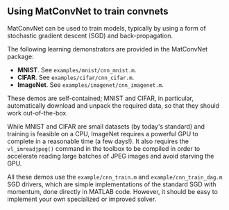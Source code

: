 ## Using MatConvNet to train convnets

MatConvNet can be used to train models, typically by using a form of
stochastic gradient descent (SGD) and back-propagation.

The following learning demonstrators are provided in the MatConvNet
package:

- **MNIST**. See `examples/mnist/cnn_mnist.m`.
- **CIFAR**. See `examples/cifar/cnn_cifar.m`.
- **ImageNet**. See `examples/imagenet/cnn_imagenet.m`.

These demos are self-contained; MNIST and CIFAR, in particular,
automatically download and unpack the required data, so that they
should work out-of-the-box.

While MNIST and CIFAR are small datasets (by today's standard) and
training is feasible on a CPU, ImageNet requires a powerful GPU to
complete in a reasonable time (a few days!). It also requires the
`vl_imreadjpeg()` command in the toolbox to be compiled in order to
accelerate reading large batches of JPEG images and avoid starving the
GPU.

All these demos use the `example/cnn_train.m` and
`example/cnn_train_dag.m` SGD drivers, which are simple
implementations of the standard SGD with momentum, done directly in
MATLAB code. However, it should be easy to implement your own
specialized or improved solver.
